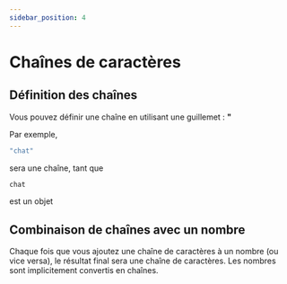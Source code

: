 ```yaml
---
sidebar_position: 4
---
```


# Chaînes de caractères


## Définition des chaînes

Vous pouvez définir une chaîne en utilisant une guillemet : **"**

Par exemple,

```jsx
"chat"
```
sera une chaîne, tant que

```jsx
chat
```
est un objet


## Combinaison de chaînes avec un nombre

Chaque fois que vous ajoutez une chaîne de caractères à un nombre (ou vice versa), le résultat final sera une chaîne de caractères. Les nombres sont implicitement convertis en chaînes. 
